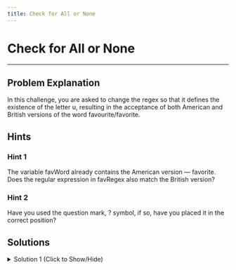 ```yaml
---
title: Check for All or None
---
```


# Check for All or None

---
## Problem Explanation
In this challenge, you are asked to change the regex so that it defines the existence of the letter u, resulting in the acceptance of both American and British versions of the word favourite/favorite. 

## Hints

### Hint 1
The variable favWord already contains the American version — favorite. Does the regular expression in favRegex also match the British version?

### Hint 2
Have you used the question mark, ? symbol, if so, have you placed it in the correct position?

## Solutions

<details><summary>Solution 1 (Click to Show/Hide)</summary>

```javascript
let favWord = "favorite";
let favRegex = /favou?rite/; // Change this line
let result = favRegex.test(favWord);
```
</details>
